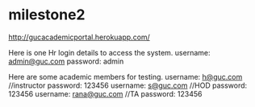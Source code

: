 # milestone2

http://gucacademicportal.herokuapp.com/

Here is one Hr login details to access the system.
username: admin@guc.com
password: admin

Here are some academic members for testing.
username: h@guc.com //instructor
password: 123456
username: s@guc.com //HOD
password: 123456
username: rana@guc.com //TA
password: 123456
